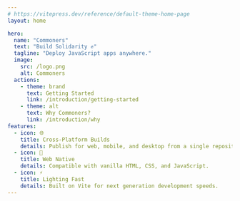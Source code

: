 ```yaml
---
# https://vitepress.dev/reference/default-theme-home-page
layout: home

hero:
  name: "Commoners"
  text: "Build Solidarity ✊"
  tagline: "Deploy JavaScript apps anywhere."
  image:
    src: /logo.png
    alt: Commoners
  actions:
    - theme: brand
      text: Getting Started
      link: /introduction/getting-started
    - theme: alt
      text: Why Commoners?
      link: /introduction/why
features:
  - icon: 🌐
    title: Cross-Platform Builds
    details: Publish for web, mobile, and desktop from a single repository.
  - icon: 📜
    title: Web Native
    details: Compatible with vanilla HTML, CSS, and JavaScript.
  - icon: ⚡️
    title: Lighting Fast
    details: Built on Vite for next generation development speeds.
---
```


